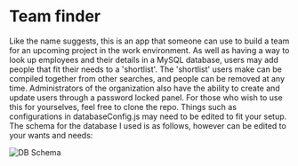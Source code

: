 # Team finder 

Like the name suggests, this is an app that someone can use to build a team for an upcoming project in the work environment. As well as having a way to look up employees and their details in a MySQL database, users may add people that fit their needs to a 'shortlist'. The 'shortlist' users make can be compiled together from other searches, and people can be removed at any time. Administrators of the organization also have the ability to create and update users through a password locked panel. For those who wish to use this for yourselves, feel free to clone the repo. Things such as configurations in databaseConfig.js may need to be edited to fit your setup. The schema for the database I used is as follows, however can be edited to your wants and needs:

![DB Schema](https://github.com/qtdceu/team_finder/blob/main/img/schema.png)
